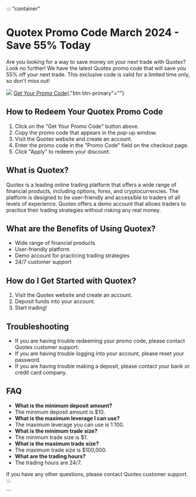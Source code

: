 ::: \"container\"
# Quotex Promo Code March 2024 - Save 55% Today

Are you looking for a way to save money on your next trade with Quotex?
Look no further! We have the latest Quotex promo code that will save you
55% off your next trade. This exclusive code is valid for a limited time
only, so don\'t miss out!

[![](https://static.quotex.io/files/4_en/300_250.jpg)](https://traff.sbs/brokerqxlid)
[Get Your Promo Code](\%22https://traff.sbs/brokerqxsignup\%22){."btn
btn-primary"=""}

## How to Redeem Your Quotex Promo Code

1.  Click on the "Get Your Promo Code" button above.
2.  Copy the promo code that appears in the pop-up window.
3.  Visit the Quotex website and create an account.
4.  Enter the promo code in the "Promo Code" field on the checkout
    page.
5.  Click "Apply" to redeem your discount.

## What is Quotex?

Quotex is a leading online trading platform that offers a wide range of
financial products, including options, forex, and cryptocurrencies. The
platform is designed to be user-friendly and accessible to traders of
all levels of experience. Quotex offers a demo account that allows
traders to practice their trading strategies without risking any real
money.

## What are the Benefits of Using Quotex?

-   Wide range of financial products
-   User-friendly platform
-   Demo account for practicing trading strategies
-   24/7 customer support

## How do I Get Started with Quotex?

1.  Visit the Quotex website and create an account.
2.  Deposit funds into your account.
3.  Start trading!

## Troubleshooting

-   If you are having trouble redeeming your promo code, please contact
    Quotex customer support.
-   If you are having trouble logging into your account, please reset
    your password.
-   If you are having trouble making a deposit, please contact your bank
    or credit card company.

## FAQ

-   **What is the minimum deposit amount?**
-   The minimum deposit amount is \$10.
-   **What is the maximum leverage I can use?**
-   The maximum leverage you can use is 1:100.
-   **What is the minimum trade size?**
-   The minimum trade size is \$1.
-   **What is the maximum trade size?**
-   The maximum trade size is \$100,000.
-   **What are the trading hours?**
-   The trading hours are 24/7.

If you have any other questions, please contact Quotex customer support.
:::

\`\`\`

